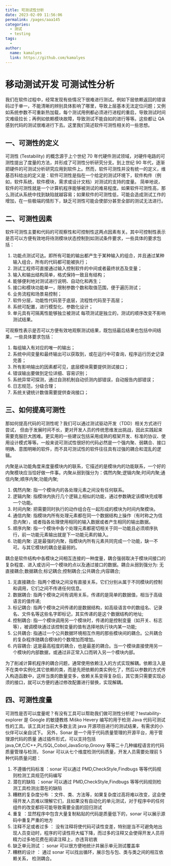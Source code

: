 ```yaml
---
title: 可测试性分析
date: 2023-02-09 11:56:06
permalink: /pages/aaa145
categories:
  - 测试
  - testing
tags:
  - 
author: 
  name: kamalyes
  link: https://github.com/kamalyes
---
```

移动测试开发 可测试性分析
=============


我们在软件过程中，经常发现有些情况下很难进行测试。例如下层依赖返回的错误码过于单一，不能清晰的辨别具体影响了哪里，导致上层基本无法定位问题；又例如系统参数不可重新热加载，每个测试用例都必须进行进程的重启，导致测试时间灾难级拉长；再例如依赖模块故障，导致测试不能自如的进行等等。这些都让 QA 感到代码的测试很难进行下去。这里我们简述软件可测性相关的一些思想。

一、可测性的定义
--------

可测性 (Testability) 的概念源于上个世纪 70 年代硬件测试领域，对硬件电路的可测性提出了度量的方法，并形成了可测性分析研究分支。到上世纪 90 年代，逐渐把硬件的可测试分析研究应用到软件上。然而，软件可测性并没有统一的定义，维基百科给出的定义是：软件可测性是指在一个给定的测试环境下，软件构件（例如，软件系统，软件模块，需求或设计文档）对测试的支持的度量。 简单地说，软件的可测性就是一个计算机程序能够被测试的难易程度。如果软件可测性高，那么测试从系统中找到缺陷就越容易；如果软件的可测性低，可能会造成测试工作的增加，在一些极端的情形下，缺乏可测性可能会使部分甚至全部的测试无法进行。

二、可测性因素
-------

软件可测性主要和代码的可观察性和可控制性这两点因素有关。其中可控制性表示是否可以方便有效地将待测模块状态控制到如测试条件要求，一些具体的要求包括：

1.  功能点测试可达。即所有可能的输出都产生于某种输入的组合，并且通过某种输入组合，所有的代码都可能被执行；
2.  测试工程师可直接通过输入控制软件的中间或者最终状态及变量；
3.  输入和输出结构简单，格式保持一致且有结构；
4.  能够便利地对测试进行说明、自动化和再生；
5.  接口和模块功能单一，限制参数个数和取值范围，便于遍历测试；
6.  业务流程和场景易控制；
7.  软件分层，功能性代码至于底层，流程性代码至于高层；
8.  系统可配置，进行模型化、参数化设计；
9.  单元具有可隔离性能够独立被测试 每项测试是独立的，测试的顺序改变不影响测试结果。

可观察性表示是否可以方便有效地观察测试结果，既包括最后结果也包括中间结果，一些具体要求包括：

1.  每组输入有对应的唯一的输出；
2.  系统中间变量和最终输出可以获取到，或在运行中可查询，程序运行历史记录完善；
3.  所有影响输出的因素都可见，底层模块需要提供测试接口；
4.  错误输出要做到定位详细、容易识别；
5.  系统异常可探测，通过自测机制自动侦测内部错误，自动报告内部错误；
6.  日志规范，分级合理；
7.  系统关键统计数值需要提供查询接口；

三、如何提高可测性
---------

那如何提高代码的可测性呢？我们可以通过测试驱动开发（TDD）相关方式进行尝试， 但由于发展时间不长，更对开发人员的传统思维发出挑战，因此实践起来需要克服巨大困难。更实用的一些建议包括采用成熟的框架开发、标准的协议、使用设计模式等等。一般来说可测试性很好的代码必然是一个强内聚、弱耦合、接口明确、意图明晰的软件，而不具可测试性的软件往往具有过强的耦合和混乱的逻辑。

内聚是从功能角度来度量模块内的联系，它描述的是模块内的功能联系，一个好的内聚模块应当恰好做一件事。内聚从弱到强分为：偶然内聚;逻辑内聚;时间内聚;通信内聚;顺序内聚;功能内聚;

1.  偶然内聚: 指一个模块内的各处理元素之间没有任何联系。
2.  逻辑内聚: 指模块内执行几个逻辑上相似的功能，通过参数确定该模块完成哪一个功能。
3.  时间内聚: 把需要同时执行的动作组合在一起形成的模块为时间内聚模块。
4.  通信内聚: 指模块内所有处理元素都在同一个数据结构上操作（有时称之为信息内聚），或者指各处理使用相同的输入数据或者产生相同的输出数据。
5.  顺序内聚: 指一个模块中各个处理元素都密切相关于同一功能且必须顺序执行，前一功能元素输出就是下一功能元素的输入。
6.  功能内聚: 这是最强的内聚，指模块内所有元素共同完成一个功能，缺一不可。与其它模块的耦合是最弱的。

耦合是软件结构中各模块之间相互连接的一种度量，耦合强弱取决于模块间接口的复杂程度、进入或访问一个模块的点以及通过接口的数据。耦合从弱到强分为: 无直接耦合;数据耦合;标记耦合;控制耦合;公共耦合;内容耦合;

1.  无直接耦合: 指两个模块之间没有直接关系，它们分别从属于不同模块的控制和调用，它们之间不传递任何信息。
2.  数据耦合: 指两个模块之间有调用关系，传递的是简单的数据值，相当于高级语言的值传递;
3.  标记耦合: 指两个模块之间传递的是数据结构，如高级语言中的数组名、记录名、文件名等这些名字即标记，其实传递的是这个数据结构的地址;
4.  控制耦合: 指一个模块调用另一个模块时，传递的是控制变量（如开关、标志等），被调模块通过该控制变量的值有选择地执行块内某一功能;
5.  公共耦合: 指通过一个公共数据环境相互作用的那些模块间的耦合。公共耦合的复杂程序随耦合模块的个数增加而增加。
6.  内容耦合: 这是最高程度的耦合，也是最差的耦合。当一个模块直接使用另一个模块的内部数据，或通过非正常入口而转入另一个模块内部。

为了削减计算机程序的耦合问题，通常使用依赖注入的方式实现解耦。依赖注入是不在类中实例化其它依赖的类，而是先把依赖的类实例化了，然后以参数的方式传入构造函数中，这样当类的数量变多，依赖关系变得复杂后，其它类只需要实现必须的接口，就可以方便的通过修改配置进行替换，实现解耦。

四、可测性度量
-------

可测性是否可以度量呢？有没有工具可以帮助我们做可测性分析呢？testability-explorer 是 Google 的敏捷教练 Miško Hevery 编写的用于检测 Java 代码可测试性的工具。该工具对当前大多数主流 java 开源项目进行的测试结果，有需求的小伙伴可以亲自试下。 另外，Sonar 是一个用于代码质量管理的开源平台，用于管理源代码的质量 通过插件形式，可以支持包括 java,C#,C/C++,PL/SQL,Cobol,JavaScrip,Groovy 等等二十几种编程语言的代码质量管理与检测， Sonar 可以从七个维度检测代码质量，开发人员需要处理前 5 种代码质量问题：

1.  不遵循代码标准 ：sonar 可以通过 PMD,CheckStyle,Findbugs 等等代码规则检测工具规范代码编写
2.  潜在的缺陷 ：sonar 可以通过 PMD,CheckStyle,Findbugs 等等代码规则检测工具检测出潜在的缺陷
3.  糟糕的复杂度分布 ：文件、类、方法等，如果复杂度过高将难以改变，这会使得开发人员难以理解它们，且如果没有自动化的单元测试，对于程序中的任何组件的改变都将可能导致需要全面的回归测试
4.  重复 ：显然程序中包含大量复制粘贴的代码是质量低下的，sonar 可以展示源码中重复严重的地方
5.  注释不足或者过多 ： 没有注释将使代码可读性变差，特别是当不可避免地出现人员变动时，程序的可读性将大幅下降，而过多的注释又会使得开发人员将精力过多地花费在阅读注释上，亦违背初衷
6.  缺乏单元测试 ： sonar 可以很方便地统计并展示单元测试覆盖率
7.  糟糕的设计 ： 通过 sonar 可以找出循环，展示包与包、类与类之间的相互依赖关系， 检测耦合。
